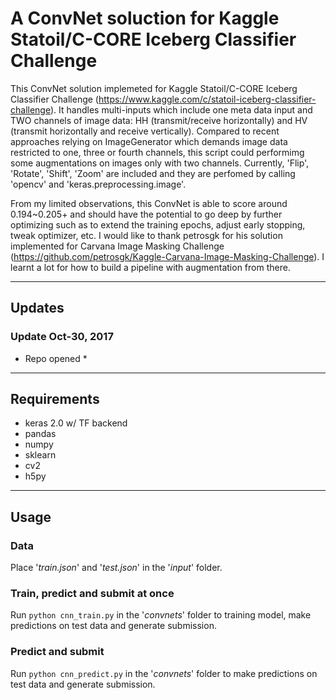 # A ConvNet soluction for Kaggle Statoil/C-CORE Iceberg Classifier Challenge

This ConvNet solution implemeted for Kaggle Statoil/C-CORE Iceberg Classifier Challenge (https://www.kaggle.com/c/statoil-iceberg-classifier-challenge). It handles multi-inputs which include one meta data input and TWO channels of image data: HH (transmit/receive horizontally) and HV (transmit horizontally and receive vertically). Compared to recent approaches relying on ImageGenerator which demands image data restricted to one, three or fourth channels, this script could performimg some augmentations on images only with two channels. Currently, 'Flip', 'Rotate', 'Shift', 'Zoom' are included and they are perfomed by calling 'opencv' and 'keras.preprocessing.image'. 


From my limited observations, this ConvNet is able to score around 0.194~0.205+ and should have the potential to go deep by further optimizing such as to extend the training epochs, adjust early stopping, tweak optimizer, etc. I would like to thank petrosgk for his solution implemented for Carvana Image Masking Challenge (https://github.com/petrosgk/Kaggle-Carvana-Image-Masking-Challenge). I learnt a lot for how to build a pipeline with augmentation from there.


---

## Updates

### Update Oct-30, 2017
* Repo opened *

---

## Requirements
* keras 2.0 w/ TF backend
* pandas
* numpy
* sklearn
* cv2
* h5py

---

## Usage

### Data
Place '*train.json*' and '*test.json*' in the '*input*' folder.

### Train, predict and submit at once
Run `python cnn_train.py` in the '*convnets*' folder to training model, make predictions on test data and generate submission.

### Predict and submit
Run `python cnn_predict.py` in the '*convnets*' folder to make predictions on test data and generate submission.
